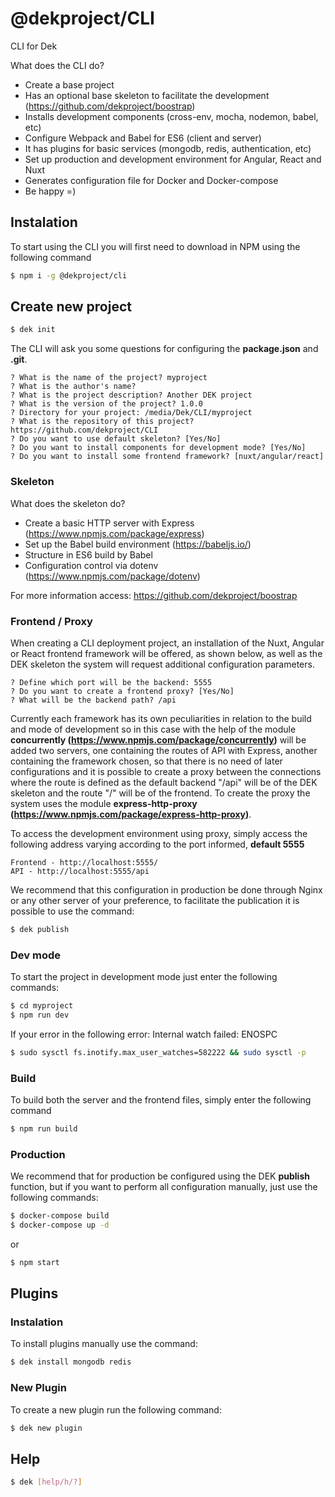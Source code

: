 # @dekproject/CLI

CLI for Dek

What does the CLI do?

* Create a base project
* Has an optional base skeleton to facilitate the development (https://github.com/dekproject/boostrap)
* Installs development components (cross-env, mocha, nodemon, babel, etc)
* Configure Webpack and Babel for ES6 (client and server)
* It has plugins for basic services (mongodb, redis, authentication, etc)
* Set up production and development environment for Angular, React and Nuxt
* Generates configuration file for Docker and Docker-compose
* Be happy =)

## Instalation

To start using the CLI you will first need to download in NPM using the following command

```bash
$ npm i -g @dekproject/cli
```

## Create new project

```bash
$ dek init
```

The CLI will ask you some questions for configuring the **package.json** and **.git**.

```
? What is the name of the project? myproject
? What is the author's name?
? What is the project description? Another DEK project
? What is the version of the project? 1.0.0
? Directory for your project: /media/Dek/CLI/myproject
? What is the repository of this project? https://github.com/dekproject/CLI
? Do you want to use default skeleton? [Yes/No]
? Do you want to install components for development mode? [Yes/No]
? Do you want to install some frontend framework? [nuxt/angular/react]
```

### Skeleton

What does the skeleton do?

* Create a basic HTTP server with Express (https://www.npmjs.com/package/express)
* Set up the Babel build environment (https://babeljs.io/)
* Structure in ES6 build by Babel
* Configuration control via dotenv (https://www.npmjs.com/package/dotenv)

For more information access: https://github.com/dekproject/boostrap

### Frontend / Proxy

When creating a CLI deployment project, an installation of the Nuxt, Angular or React frontend framework will be offered, as shown below, as well as the DEK skeleton the system will request additional configuration parameters.

```
? Define which port will be the backend: 5555
? Do you want to create a frontend proxy? [Yes/No]
? What will be the backend path? /api
```

Currently each framework has its own peculiarities in relation to the build and mode of development so in this case with the help of the module **concurrently (https://www.npmjs.com/package/concurrently)** will be added two servers, one containing the routes of API with Express, another containing the framework chosen, so that there is no need of later configurations and it is possible to create a proxy between the connections where the route is defined as the default backend "/api" will be of the DEK skeleton and the route "/" will be of the frontend. To create the proxy the system uses the module **express-http-proxy (https://www.npmjs.com/package/express-http-proxy)**.

To access the development environment using proxy, simply access the following address varying according to the port informed, **default 5555**

```
Frontend - http://localhost:5555/
API - http://localhost:5555/api
```

We recommend that this configuration in production be done through Nginx or any other server of your preference, to facilitate the publication it is possible to use the command:

```bash
$ dek publish
```

### Dev mode

To start the project in development mode just enter the following commands:

```bash
$ cd myproject
$ npm run dev
```

If your error in the following error: Internal watch failed: ENOSPC

```bash
$ sudo sysctl fs.inotify.max_user_watches=582222 && sudo sysctl -p
```

### Build

To build both the server and the frontend files, simply enter the following command

```bash
$ npm run build
```

### Production

We recommend that for production be configured using the DEK **publish** function, but if you want to perform all configuration manually, just use the following commands:

```bash
$ docker-compose build
$ docker-compose up -d
```

or

```bash
$ npm start
```

## Plugins

### Instalation

To install plugins manually use the command:

```bash
$ dek install mongodb redis
```

### New Plugin

To create a new plugin run the following command:

```bash
$ dek new plugin
```

## Help

```bash
$ dek [help/h/?]
```
